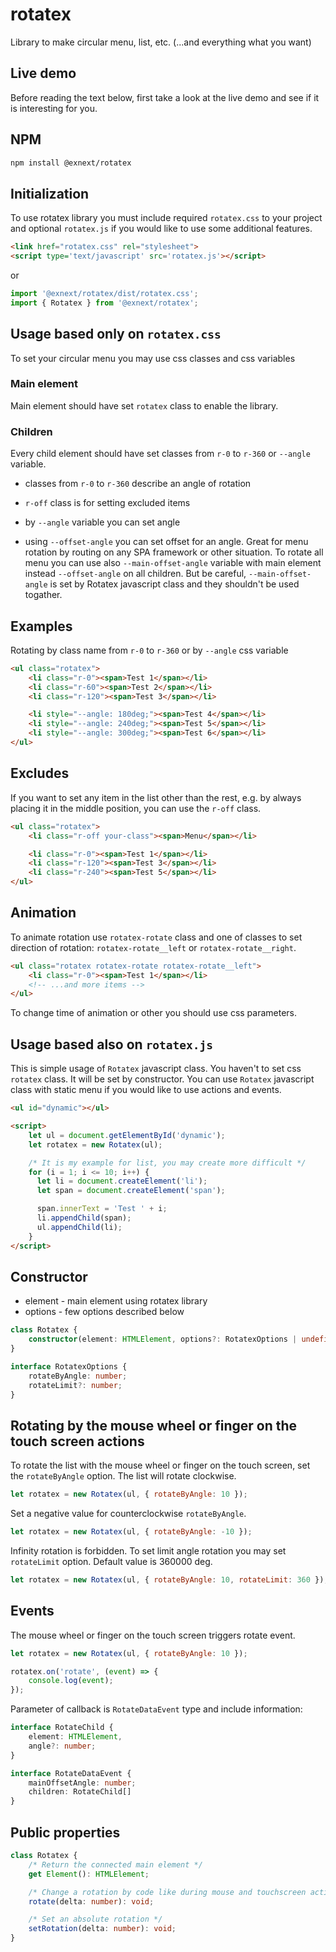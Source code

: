 # rotatex

Library to make circular menu, list, etc. (...and everything what you want)

## Live demo

Before reading the text below, first take a look at the live demo and see if it is interesting for you.

## NPM

```bash
npm install @exnext/rotatex
```

## Initialization

To use rotatex library you must include required `rotatex.css` to your project and optional `rotatex.js` if you would like to use some additional features.

```html
<link href="rotatex.css" rel="stylesheet">
<script type='text/javascript' src='rotatex.js'></script>
```

or

```js
import '@exnext/rotatex/dist/rotatex.css';
import { Rotatex } from '@exnext/rotatex';
```

## Usage based only on `rotatex.css`

To set your circular menu you may use css classes and css variables

### Main element

Main element should have set `rotatex` class to enable the library.

### Children

Every child element should have set classes from `r-0` to `r-360` or `--angle` variable.

* classes from `r-0` to `r-360` describe an angle of rotation
* `r-off` class is for setting excluded items

* by `--angle` variable you can set angle
* using `--offset-angle` you can set offset for an angle. Great for menu rotation by routing on any SPA framework or other situation. To rotate all menu you can use also `--main-offset-angle` variable with main element instead `--offset-angle` on all children. But be careful, `--main-offset-angle` is set by Rotatex javascript class and they shouldn't be used togather.

## Examples

Rotating by class name from `r-0` to `r-360` or by `--angle` css variable

```html
<ul class="rotatex">
    <li class="r-0"><span>Test 1</span></li>
    <li class="r-60"><span>Test 2</span></li>
    <li class="r-120"><span>Test 3</span></li>

    <li style="--angle: 180deg;"><span>Test 4</span></li>
    <li style="--angle: 240deg;"><span>Test 5</span></li>
    <li style="--angle: 300deg;"><span>Test 6</span></li>
</ul>
```

## Excludes

If you want to set any item in the list other than the rest, e.g. by always placing it in the middle position, you can use the `r-off` class.

```html
<ul class="rotatex">
    <li class="r-off your-class"><span>Menu</span></li>

    <li class="r-0"><span>Test 1</span></li>
    <li class="r-120"><span>Test 3</span></li>
    <li class="r-240"><span>Test 5</span></li>
</ul>
```

## Animation

To animate rotation use `rotatex-rotate` class and one of classes to set direction of rotation: `rotatex-rotate__left` or `rotatex-rotate__right`.

```html
<ul class="rotatex rotatex-rotate rotatex-rotate__left">
    <li class="r-0"><span>Test 1</span></li>
    <!-- ...and more items -->
</ul>
```

To change time of animation or other you should use css parameters.

## Usage based also on `rotatex.js`

This is simple usage of `Rotatex` javascript class. You haven't to set css `rotatex` class. It will be set by constructor. You can use `Rotatex` javascript class with static menu if you would like to use actions and events.

```html
<ul id="dynamic"></ul>

<script>
    let ul = document.getElementById('dynamic');
    let rotatex = new Rotatex(ul);

    /* It is my example for list, you may create more difficult */
    for (i = 1; i <= 10; i++) {
      let li = document.createElement('li');
      let span = document.createElement('span');

      span.innerText = 'Test ' + i;
      li.appendChild(span);
      ul.appendChild(li);
    }    
</script>
```

## Constructor

* element - main element using rotatex library
* options - few options described below

```typescript 
class Rotatex {
    constructor(element: HTMLElement, options?: RotatexOptions | undefined);
}

interface RotatexOptions {
    rotateByAngle: number;
    rotateLimit?: number;
}
```

## Rotating by the mouse wheel or finger on the touch screen actions

To rotate the list with the mouse wheel or finger on the touch screen, set the `rotateByAngle` option. The list will rotate clockwise.

```js
let rotatex = new Rotatex(ul, { rotateByAngle: 10 });
```
Set a negative value for counterclockwise `rotateByAngle`.

```js
let rotatex = new Rotatex(ul, { rotateByAngle: -10 });
```

Infinity rotation is forbidden. To set limit angle rotation you may set `rotateLimit` option. Default value is 360000 deg.

```js
let rotatex = new Rotatex(ul, { rotateByAngle: 10, rotateLimit: 360 });
```

## Events

The mouse wheel or finger on the touch screen triggers rotate event.

```js
let rotatex = new Rotatex(ul, { rotateByAngle: 10 });

rotatex.on('rotate', (event) => {
    console.log(event);
});
```

Parameter of callback is `RotateDataEvent` type and include information:

```typescript
interface RotateChild {
    element: HTMLElement,
    angle?: number;
}

interface RotateDataEvent {
    mainOffsetAngle: number;
    children: RotateChild[]
}
```

## Public properties

```typescript
class Rotatex {
    /* Return the connected main element */
    get Element(): HTMLElement;

    /* Change a rotation by code like during mouse and touchscreen actions */
    rotate(delta: number): void;

    /* Set an absolute rotation */
    setRotation(delta: number): void;
}
```